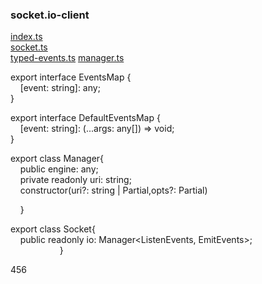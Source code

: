 

### socket.io-client  
[index.ts](https://github.com/socketio/socket.io-client/blob/master/lib/index.ts)  
[socket.ts](https://github.com/socketio/socket.io-client/blob/master/lib/socket.ts)  
[typed-events.ts](https://github.com/socketio/socket.io-client/blob/master/lib/typed-events.ts) 
[manager.ts](https://github.com/socketio/socket.io-client/blob/master/lib/manager.ts)  

export interface EventsMap {  
&nbsp; &nbsp; [event: string]: any;  
}  

export interface DefaultEventsMap {  
&nbsp; &nbsp; [event: string]: (...args: any[]) => void;  
}  


export class Manager{  
&nbsp; &nbsp; public engine: any;  
&nbsp; &nbsp; private readonly uri: string;  
&nbsp; &nbsp; constructor(uri?: string | Partial<ManagerOptions>,opts?: Partial<ManagerOptions>)  

&nbsp; &nbsp; 
}  

export class Socket{  
&nbsp; &nbsp; public readonly io: Manager<ListenEvents, EmitEvents>;  
&nbsp; &nbsp; 
&nbsp; &nbsp; 
&nbsp; &nbsp; 
&nbsp; &nbsp; 
&nbsp; &nbsp; 
}  




456
